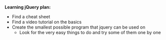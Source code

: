 **Learning jQuery plan:**
- Find a cheat sheet
- Find a video tutorial on the basics
- Create the smallest possible program that jquery can be used on
	- Look for the very easy things to do and try some of them one by one